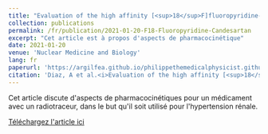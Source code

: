 ```yaml
---
title: "Evaluation of the high affinity [<sup>18</sup>F]fluoropyridine-candesartan in rats for PET imaging of renal AT<sub>1</sub> receptors"
collection: publications
permalink: /fr/publication/2021-01-20-F18-Fluoropyridine-Candesartan
excerpt: "Cet article est à propos d'aspects de pharmacocinétique"
date: 2021-01-20
venue: 'Nuclear Medicine and Biology'
lang: fr
paperurl: 'https://argilfea.github.io/philippethemedicalphysicist.github.io/files/F18.pdf'
citation: 'Diaz, A et al.<i>Evaluation of the high affinity [<sup>18</sup>F]fluoropyridine-candesartan in rats for PET imaging of renal AT<sub>1</sub> receptors</i>. Nuclear Medicine and Biology 96-97 (2021).'
---
```

Cet article discute d'aspects de pharmacocinétiques pour un médicament avec un radiotraceur, dans le but qu'il soit utilisé pour l'hypertension rénale.<br>

[Téléchargez l'article ici](https://argilfea.github.io/philippethemedicalphysicist.github.io/files/F18.pdf)
